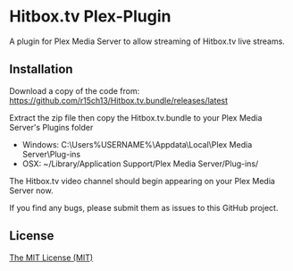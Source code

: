 Hitbox.tv Plex-Plugin
====================
A plugin for Plex Media Server to allow streaming of Hitbox.tv live streams.

Installation
------------
Download a copy of the code from: https://github.com/r15ch13/Hitbox.tv.bundle/releases/latest

Extract the zip file then copy the Hitbox.tv.bundle to your Plex Media Server's Plugins folder
* Windows: C:\Users\%USERNAME%\Appdata\Local\Plex Media Server\Plug-ins
* OSX: ~/Library/Application Support/Plex Media Server/Plug-ins/

The Hitbox.tv video channel should begin appearing on your Plex Media Server now.

If you find any bugs, please submit them as issues to this GitHub project.

License
-------
[The MIT License (MIT)](http://r15ch13.mit-license.org/)
